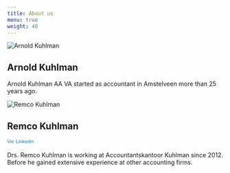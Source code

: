 ```yaml
---
title: About us
menu: true
weight: 40
---
```


![Arnold Kuhlman](/images/uploads/akuhlman-296x300.jpg)

## Arnold Kuhlman

Arnold Kuhlman AA VA started as accountant in Amstelveen more than 25 years ago.

![Remco Kuhlman](/images/uploads/rkuhlman-296x300.jpg)

## Remco Kuhlman

<a style="text-decoration: none;" href="//nl.linkedin.com/pub/remco-kuhlman/43/97b/645" target="_blank"><span style="font: 80% Arial,sans-serif; color: #0783b6;"><img style="vertical-align: middle;" src="//www.linkedin.com/img/webpromo/btn_in_20x15.png" alt="View Remco Kuhlman's LinkedIn profile" width="20" height="15" border="0">Linkedin</span></a>

Drs. Remco Kuhlman is working at Accountantskantoor Kuhlman since 2012. Before he gained extensive experience at other accounting firms.

